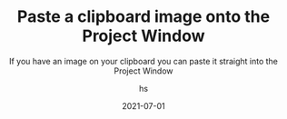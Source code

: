 ---
date: 2021-07-01
title: Paste a clipboard image onto the Project Window
technologies: [java]
topics: [editing]
author: hs
subtitle: If you have an image on your clipboard you can paste it straight into the Project Window
thumbnail: ./thumbnail.png
cardThumbnail: ./card.png
shortVideo:
  poster: ./tip.png
  url: https://youtu.be/mDKL-0l8BYg
leadin: |
  When you paste an image from your clipboard into the Project Window, IntelliJ IDEA will create a PNG file for you.
 
---